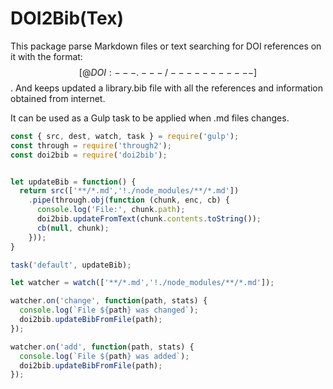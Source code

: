 # DOI2Bib(Tex)

This package parse Markdown files or text searching for DOI references on it with the format: $$[@DOI:---.---/-----------]$$.
And keeps updated a library.bib file with all the references and information obtained from internet.

It can be used as a Gulp task to be applied when .md files changes.

```js
const { src, dest, watch, task } = require('gulp');
const through = require('through2');
const doi2bib = require('doi2bib');


let updateBib = function() {
  return src(['**/*.md','!./node_modules/**/*.md'])
    .pipe(through.obj(function (chunk, enc, cb) {
      console.log('File:', chunk.path);
      doi2bib.updateFromText(chunk.contents.toString());
      cb(null, chunk);
    }));
}

task('default', updateBib);

let watcher = watch(['**/*.md','!./node_modules/**/*.md']);

watcher.on('change', function(path, stats) {
  console.log(`File ${path} was changed`);
  doi2bib.updateBibFromFile(path);
});

watcher.on('add', function(path, stats) {
  console.log(`File ${path} was added`);
  doi2bib.updateBibFromFile(path);
});
```
